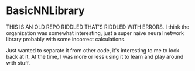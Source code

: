 # BasicNNLibrary
THIS IS AN OLD REPO RIDDLED THAT'S RIDDLED WITH ERRORS. I think the organization was somewhat interesting, just a super naive neural network library probably with some incorrect calculations. 

Just wanted to separate it from other code, it's interesting to me to look back at it. At the time, I was more or less using it to learn and play around with stuff.
